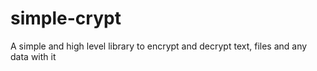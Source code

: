 # simple-crypt
A simple and high level library to encrypt and decrypt text, files and any data with it
